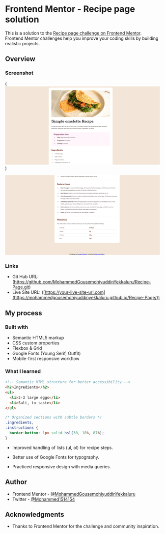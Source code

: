 # Frontend Mentor - Recipe page solution

This is a solution to the [Recipe page challenge on Frontend Mentor](https://www.frontendmentor.io/challenges/recipe-page-KiTsR8QQKm). Frontend Mentor challenges help you improve your coding skills by building realistic projects. 

## Overview

### Screenshot

 (![recipe page screenshot](<assets/images/recipe 1.png>))

 ![recipe page screenshot2](<assets/images/recipe 2.png>)


### Links

- Git Hub URL: (https://github.com/MohammedGousemohiyuddinYekkaluru/Recipe-Page.git)
- Live Site URL: ([https://your-live-site-url.com](https://mohammedgousemohiyuddinyekkaluru.github.io/Recipe-Page/))

## My process

### Built with

- Semantic HTML5 markup
- CSS custom properties
- Flexbox & Grid
- Google Fonts (Young Serif, Outfit)
- Mobile-first responsive workflow

### What I learned


```html
<!-- Semantic HTML structure for better accessibility -->
<h2>Ingredients</h2>
<ul>
  <li>2-3 large eggs</li>
  <li>Salt, to taste</li>
</ul>

```
```css
/* Organized sections with subtle borders */
.ingredients,
.instructions {
  border-bottom: 1px solid hsl(30, 18%, 87%);
}

```
- Improved handling of lists (ul, ol) for recipe steps.

- Better use of Google Fonts for typography.

- Practiced responsive design with media queries.

## Author
- Frontend Mentor - [@MohammedGousemohiyuddinYekkaluru]([https://www.frontendmentor.io/profile/yourusername](https://www.frontendmentor.io/profile/MohammedGousemohiyuddinYekkaluru))
- Twitter - [@Mohammed1514154](https://x.com/Mohammed1514154)


## Acknowledgments

- Thanks to Frontend Mentor for the challenge and community inspiration.
